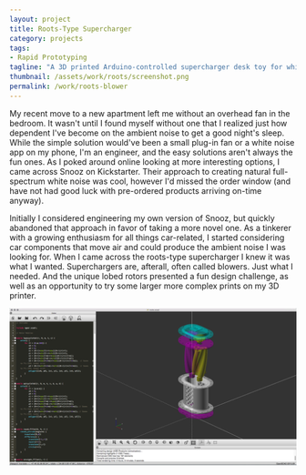 ```yaml
---
layout: project
title: Roots-Type Supercharger
category: projects
tags:
- Rapid Prototyping
tagline: "A 3D printed Arduino-controlled supercharger desk toy for white noise generation"
thumbnail: /assets/work/roots/screenshot.png
permalink: /work/roots-blower
---
```


My recent move to a new apartment left me without an overhead fan in the bedroom. It wasn't until I found myself without one that I realized just how dependent I've become on the ambient noise to get a good night's sleep. While the simple solution would've been a small plug-in fan or a white noise app on my phone, I'm an engineer, and the easy solutions aren't always the fun ones. As I poked around online looking at more interesting options, I came across Snooz on Kickstarter. Their approach to creating natural full-spectrum white noise was cool, however I'd missed the order window (and have not had good luck with pre-ordered products arriving on-time anyway).

Initially I considered engineering my own version of Snooz, but quickly abandoned that approach in favor of taking a more novel one. As a tinkerer with a growing enthusiasm for all things car-related, I started considering car components that move air and could produce the ambient noise I was looking for. When I came across the roots-type supercharger I knew it was what I wanted. Superchargers are, afterall, often called blowers. Just what I needed. And the unique lobed rotors presented a fun design challenge, as well as an opportunity to try some larger more complex prints on my 3D printer.

[![](/assets/work/roots/screenshot.png)](/assets/work/roots/screenshot.png)
